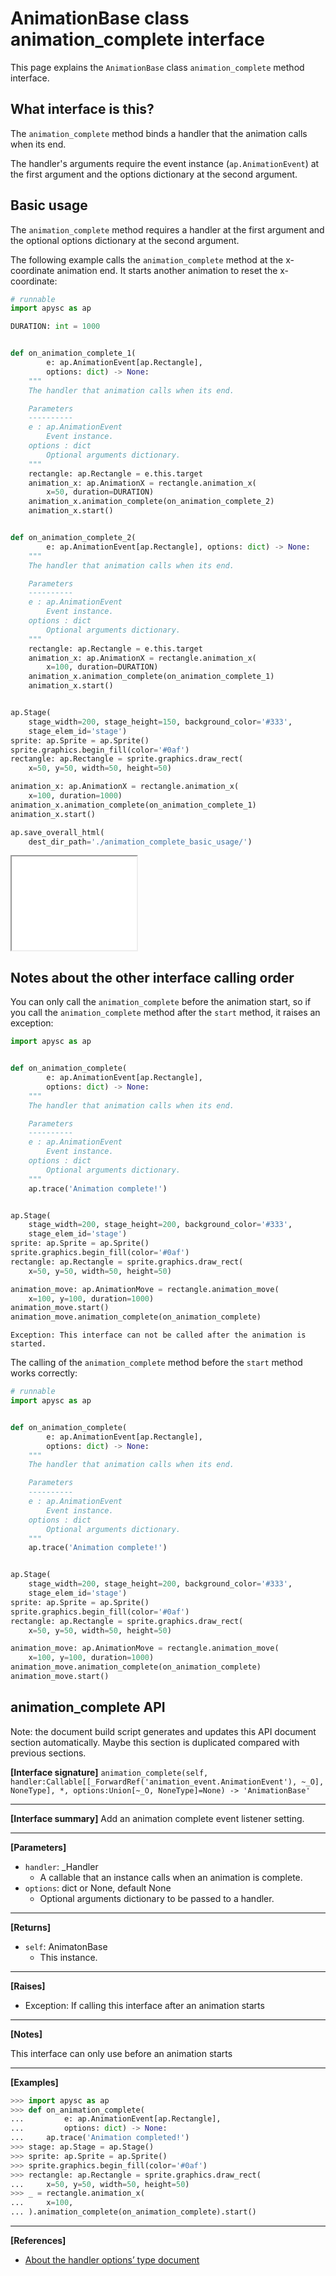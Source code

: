 # AnimationBase class animation_complete interface

This page explains the `AnimationBase` class `animation_complete` method interface.

## What interface is this?

The `animation_complete` method binds a handler that the animation calls when its end.

The handler's arguments require the event instance (`ap.AnimationEvent`) at the first argument and the options dictionary at the second argument.

## Basic usage

The `animation_complete` method requires a handler at the first argument and the optional options dictionary at the second argument.

The following example calls the `animation_complete` method at the x-coordinate animation end. It starts another animation to reset the x-coordinate:

```py
# runnable
import apysc as ap

DURATION: int = 1000


def on_animation_complete_1(
        e: ap.AnimationEvent[ap.Rectangle],
        options: dict) -> None:
    """
    The handler that animation calls when its end.

    Parameters
    ----------
    e : ap.AnimationEvent
        Event instance.
    options : dict
        Optional arguments dictionary.
    """
    rectangle: ap.Rectangle = e.this.target
    animation_x: ap.AnimationX = rectangle.animation_x(
        x=50, duration=DURATION)
    animation_x.animation_complete(on_animation_complete_2)
    animation_x.start()


def on_animation_complete_2(
        e: ap.AnimationEvent[ap.Rectangle], options: dict) -> None:
    """
    The handler that animation calls when its end.

    Parameters
    ----------
    e : ap.AnimationEvent
        Event instance.
    options : dict
        Optional arguments dictionary.
    """
    rectangle: ap.Rectangle = e.this.target
    animation_x: ap.AnimationX = rectangle.animation_x(
        x=100, duration=DURATION)
    animation_x.animation_complete(on_animation_complete_1)
    animation_x.start()


ap.Stage(
    stage_width=200, stage_height=150, background_color='#333',
    stage_elem_id='stage')
sprite: ap.Sprite = ap.Sprite()
sprite.graphics.begin_fill(color='#0af')
rectangle: ap.Rectangle = sprite.graphics.draw_rect(
    x=50, y=50, width=50, height=50)

animation_x: ap.AnimationX = rectangle.animation_x(
    x=100, duration=1000)
animation_x.animation_complete(on_animation_complete_1)
animation_x.start()

ap.save_overall_html(
    dest_dir_path='./animation_complete_basic_usage/')
```

<iframe src="static/animation_complete_basic_usage/index.html" width="200" height="150"></iframe>

## Notes about the other interface calling order

You can only call the `animation_complete` before the animation start, so if you call the `animation_complete` method after the `start` method, it raises an exception:

```py
import apysc as ap


def on_animation_complete(
        e: ap.AnimationEvent[ap.Rectangle],
        options: dict) -> None:
    """
    The handler that animation calls when its end.

    Parameters
    ----------
    e : ap.AnimationEvent
        Event instance.
    options : dict
        Optional arguments dictionary.
    """
    ap.trace('Animation complete!')


ap.Stage(
    stage_width=200, stage_height=200, background_color='#333',
    stage_elem_id='stage')
sprite: ap.Sprite = ap.Sprite()
sprite.graphics.begin_fill(color='#0af')
rectangle: ap.Rectangle = sprite.graphics.draw_rect(
    x=50, y=50, width=50, height=50)

animation_move: ap.AnimationMove = rectangle.animation_move(
    x=100, y=100, duration=1000)
animation_move.start()
animation_move.animation_complete(on_animation_complete)
```

```
Exception: This interface can not be called after the animation is started.
```

The calling of the `animation_complete` method before the `start` method works correctly:

```py
# runnable
import apysc as ap


def on_animation_complete(
        e: ap.AnimationEvent[ap.Rectangle],
        options: dict) -> None:
    """
    The handler that animation calls when its end.

    Parameters
    ----------
    e : ap.AnimationEvent
        Event instance.
    options : dict
        Optional arguments dictionary.
    """
    ap.trace('Animation complete!')


ap.Stage(
    stage_width=200, stage_height=200, background_color='#333',
    stage_elem_id='stage')
sprite: ap.Sprite = ap.Sprite()
sprite.graphics.begin_fill(color='#0af')
rectangle: ap.Rectangle = sprite.graphics.draw_rect(
    x=50, y=50, width=50, height=50)

animation_move: ap.AnimationMove = rectangle.animation_move(
    x=100, y=100, duration=1000)
animation_move.animation_complete(on_animation_complete)
animation_move.start()
```


## animation_complete API

<!-- Docstring: apysc._animation.animation_base.AnimationBase.animation_complete -->

<span class="inconspicuous-txt">Note: the document build script generates and updates this API document section automatically. Maybe this section is duplicated compared with previous sections.</span>

**[Interface signature]** `animation_complete(self, handler:Callable[[_ForwardRef('animation_event.AnimationEvent'), ~_O], NoneType], *, options:Union[~_O, NoneType]=None) -> 'AnimationBase'`<hr>

**[Interface summary]** Add an animation complete event listener setting.<hr>

**[Parameters]**

- `handler`: _Handler
  - A callable that an instance calls when an animation is complete.
- `options`: dict or None, default None
  - Optional arguments dictionary to be passed to a handler.

<hr>

**[Returns]**

- `self`: AnimatonBase
  - This instance.

<hr>

**[Raises]**

- Exception: If calling this interface after an animation starts

<hr>

**[Notes]**

This interface can only use before an animation starts<hr>

**[Examples]**

```py
>>> import apysc as ap
>>> def on_animation_complete(
...         e: ap.AnimationEvent[ap.Rectangle],
...         options: dict) -> None:
...     ap.trace('Animation completed!')
>>> stage: ap.Stage = ap.Stage()
>>> sprite: ap.Sprite = ap.Sprite()
>>> sprite.graphics.begin_fill(color='#0af')
>>> rectangle: ap.Rectangle = sprite.graphics.draw_rect(
...     x=50, y=50, width=50, height=50)
>>> _ = rectangle.animation_x(
...     x=100,
... ).animation_complete(on_animation_complete).start()
```

<hr>

**[References]**

- [About the handler options’ type document](https://simon-ritchie.github.io/apysc/about_handler_options_type.html)